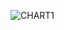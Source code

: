 ![CHART1](https://github.com/permabullnino/nino_on_chain/blob/master/CHART%20IMAGES/DCR_CHARTS/142_TIX_VOL_SUM.PNG)
